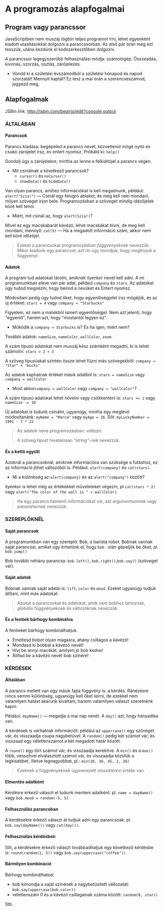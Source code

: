 # A programozás alapfogalmai


## Program vagy parancssor

JavaScriptben nem muszáj rögtön teljes programot írni, lehet egyenként kiadott utasításokkal dolgozni a parancssorban. Az első pár órán még ezt tesszük, utána kezdünk el kódszerkesztőben dolgozni.  

A parancssor legegyszerűbb felhasználási módja: számológép. Összeadás, kivonás, szorzás, osztás, zárójelezés.  

* Vondd ki a születési évszámodból a születési hónapod és napod szorzatát! Mennyit kaptál? Ez lesz a mai órán a szerencseszámod, jegyezd meg.  

## Alapfogalmak

JSBin link: http://jsbin.com/beqiriq/edit?console,output  

### ÁLTALÁBAN

#### Parancsok

Parancs kiadása: begépeled a parancs nevét, közvetlenül mögé nyitó és csukó zárójelet írsz, és entert nyomsz. Próbáld ki: `help()`  

Gondolj úgy a zárójelekre, mintha az lenne a felkiáltójel a parancs végén.

* Mit csinálnak a következő parancsok?
  * `cursor()` és `noCursor()`
  * `showData()` és `hideData()`

Van olyan parancs, amihez információkat is kell megadnunk, például: `alert("Szia!")`  — Csinál egy felugró ablakot, és meg kell neki mondani, milyen szöveget írjon bele. Programozásban a szöveget mindig idézőjelek közé kell tenni.

* Miért, mit csinál az, hogy `alert(Szia!)`?

Mivel ez egy macskabarát kávézó, lehet macskákat hívni, de meg kell mondani, mennyit: `cat(5)`  — Ha a megadott információ szám, akkor nem kell köré időzőjel.


> Ezeket a parancsokat programozásban _függvényeknek_ nevezzük.  
> Mikor kiadunk egy parancsot, azt mi úgy mondjuk, hogy _meghívjuk_ a függvényt.  

#### Adatok

A program tud adatokat tárolni, amiknek ilyenkor nevet kell adni. A mi programunkban eleve van pár adat, például `company` és `stars`. Az adatokat úgy tudod megnézni, hogy beírod a nevüket és Entert nyomsz.  

Módosítani pedig úgy tudod őket, hogy egyenlőségjelet írsz mögéjük, és az új értéket: `stars = 4` vagy `company = "Starbucks"`  

Figyelem, ez nem a matekból ismert egyenlőségjel. Nem azt jelenti, hogy "egyenlő", hanem azt, hogy "mostantól legyen ez".  

* Működik a `company = Starbucks` is? És ha igen, miért nem?  

További adatok: `nameSize`, `nameColor`, `wallColor`, `zoom`.

A szám típusú adatokat nem muszáj kész számként megadni, ki is lehet számolni: `stars = 2 + 3`  

A szöveg típusúakat szintén össze lehet fűzni más szövegekből: `company = "Star" + "bucks"`  

Az adatok kaphatnak értéket másik adatból is: `stars = nameSize` vagy `company = wallColor`  

* Most akkor`company = wallColor` vagy `company = "wallColor"`?  

A szám típusú adatokat lehet növelni vagy csökkenteni is: `stars += 1` vagy `nameSize -= 10`  

Új adatokat is tudunk csinálni, ugyanúgy, mintha egy meglévő módosítanánk: `myName = "Marca"` vagy `myAge = 26`. Sőt: `myLuckyNumber = 1991 - 7 * 22`  

> Az adatok neve programozásban: _változó_.  
>
> A szöveg típust hivatalosan _"string"-nek_ nevezzük.

#### És a kettő együtt

Azoknál a parancsoknál, amiknek információra van szüksége a futáshoz, ez az információ jöhet változóból is. Például: `alert(company)` és `cat(stars)`.  

* Mi a különbség az `alert(company)` és az `alert("company")` között?

Ilyenkor is lehet még az értékekkel műveleteket végezni, pl `cat(stars * 2)` vagy `alert("The color of the wall is " + wallColor)`.  

> Ha egy parancs bemenő információkat vár, azt _argumentumnak_ vagy _paraméternek_ nevezzük.

### SZEREPLŐKNÉL

#### Saját parancsok

A programunkban van egy szereplő: Bob, a barista robot. Bobnak vannak saját parancsai, amiket úgy érhetünk el, hogy `bob.` után gépeljük be őket, pl. `bob.jump()`  

Bob további néhány parancsa: `bob.left()`, `bob.right()`,`bob.say()` (szöveget vár).  

#### Saját adatok

Bobnak vannak saját adatai is: `lift`, `color` és `mood`. Ezeket ugyanúgy tudjuk állítani, mint más adatokat.  

> Azokat a parancsokat és adatokat, amik nem bobhoz tartoznak, _globális_ függvényeknek és változóknak nevezzük.

#### És a fentiek bárhogy kombinálva

A fentieket bárhogy kombinálhatjuk.  

* Emeltesd bobot olyan magasra, ahány csillagos a kávézó!
* Mondasd ki bobbal a kávézó nevét!
* Hívj be annyi macskát, amilyen jó bob kedve!
* Állítsd be a kávézó nevét bob színére!

### KÉRDÉSEK

#### Általában

A parancs mellett van egy másik fajta függvény is: a kérdés. Ránézésre nincs semmi különbség, ugyanúgy kell őket leírni, de ezekkel nem valamilyen hatást akarunk kiváltani, hanem valamilyen választ szeretnénk kapni.  

Például: `dayName()` — megadja a mai nap nevét. A `day()` azt, hogy hányadika van.  

A kérdések is várhatnak információt: például az `uppercase()` egy szöveget vár, és visszaadja csupa nagybetűvel. A `random()` pedig két számot vár, és visszaad egy véletlenszámot a két megadott határ között.  

A `round()` egy tört számot vár, és visszaadja kerekítve. A `min()` és a `max()` több, vesszővel elválasztott számot vár, és visszaadja közülük a legkisebbet, illetve legnagyobbat, pl.: `min(10, 30, 45, 2, 26)`  

> Ezeknek a függvényeknek úgynevezett _visszatérési értéke_ van.  

#### Elmentés adatként

Kérdésre érkező választ el tudunk menteni adatként: pl. `name = dayName()` vagy `bob.mood = random(-5, 5)`  

#### Felhasználás parancsban

A kérdésekre érkező választ át tudjuk adni egy parancsnak: pl. `bob.say(dayName())` vagy `cat(day())`.  

#### Felhasználás kérdésben

Sőt, a kérdésekre érkező választ továbbadhatjuk egy következő kérdésbe is: `round(random(1, 5))` vagy `bob.say(uppercase("coffee"))`.  

#### Bármilyen kombináció

Bárhogy kombinálhatod:

* bob kimondja a saját színének a nagybetűsített változatát: `bob.say(uppercase(bob.color))`
* véletlenszám 0 és a kávézó csillagainak száma között: `random(0, stars)`

Stb.  

